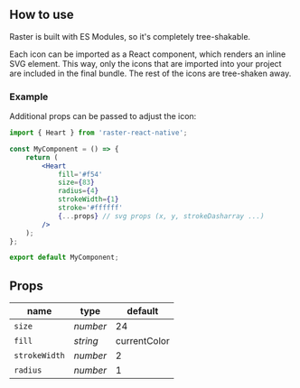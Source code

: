 ## How to use

Raster is built with ES Modules, so it's completely tree-shakable.

Each icon can be imported as a React component, which renders an inline SVG element. This way, only the icons that are imported into your project are included in the final bundle. The rest of the icons are tree-shaken away.

### Example

Additional props can be passed to adjust the icon:

```jsx
import { Heart } from 'raster-react-native';

const MyComponent = () => {
	return (
		<Heart
			fill='#f54'
			size={83}
			radius={4}
			strokeWidth={1}
			stroke='#ffffff'
			{...props} // svg props (x, y, strokeDasharray ...)
		/>
	);
};

export default MyComponent;
```

## Props

| name          | type     | default      |
| ------------- | -------- | ------------ |
| `size`        | _number_ | 24           |
| `fill`        | _string_ | currentColor |
| `strokeWidth` | _number_ | 2            |
| `radius`      | _number_ | 1            |
